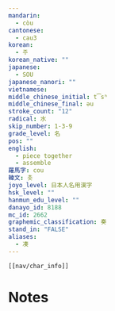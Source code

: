 ```yaml
---
mandarin:
  - còu
cantonese:
  - cau3
korean:
  - 주
korean_native: ""
japanese:
  - SOU
japanese_nanori: ""
vietnamese:
middle_chinese_initial: t͡sʰ
middle_chinese_final: əu
stroke_count: "12"
radical: 水
skip_number: 1-3-9
grade_level: 名
pos: ""
english:
  - piece together
  - assemble
羅馬字: cou
韓文: 촛
joyo_level: 日本人名用漢字
hsk_level: ""
hanmun_edu_level: ""
danayo_id: 8188
mc_id: 2662
graphemic_classification: 奏
stand_in: "FALSE"
aliases:
  - 凑
---
```

```meta-bind-embed
[[nav/char_info]]
```

# Notes
